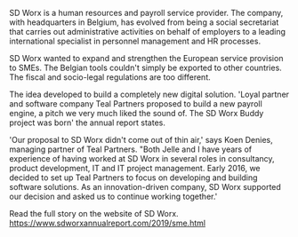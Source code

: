 <!-- title: Teal Partners in annual report of SD Worx -->
<!-- author: Koen Denies -->
<!-- date: 2020-05-28 -->
<!-- img: /assets/img/blogimages/smeDigitalHeader.jpg -->

SD Worx is a human resources and payroll service provider. The company, with headquarters in Belgium, has evolved from being a social secretariat that carries out administrative activities on behalf of employers to a leading international specialist in personnel management and HR processes.

SD Worx wanted to expand and strengthen the European service provision to SMEs. The Belgian tools couldn't simply be exported to other countries. The fiscal and socio-legal regulations are too different. 

The idea developed to build a completely new digital solution. 'Loyal partner and software company Teal Partners proposed to build a new payroll engine, a pitch we very much liked the sound of. The SD Worx Buddy project was born' the annual report states. 

'Our proposal to SD Worx didn't come out of thin air,' says Koen Denies, managing partner of Teal Partners. "Both Jelle and I have years of experience of having worked at SD Worx in several roles in consultancy, product development, IT and IT project management. Early 2016, we decided to set up Teal Partners to focus on developing and building software solutions. As an innovation-driven company, SD Worx supported our decision and asked us to continue working together.'

Read the full story on the website of SD Worx.
<https://www.sdworxannualreport.com/2019/sme.html>
